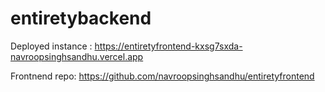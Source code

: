# entiretybackend

Deployed instance :
https://entiretyfrontend-kxsg7sxda-navroopsinghsandhu.vercel.app

Frontnend repo:
https://github.com/navroopsinghsandhu/entiretyfrontend
